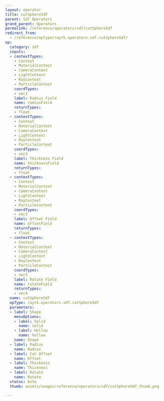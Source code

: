 ```yaml
---
layout: operator
title: cutSphereSdf
parent: Sdf Operators
grand_parent: Operators
permalink: /reference/operators/sdf/cutSphereSdf
redirect_from:
  - /reference/opType/raytk.operators.sdf.cutSphereSdf/
op:
  category: sdf
  inputs:
  - contextTypes:
    - Context
    - MaterialContext
    - CameraContext
    - LightContext
    - RayContext
    - ParticleContext
    coordTypes:
    - vec3
    label: Radius Field
    name: radiusField
    returnTypes:
    - float
  - contextTypes:
    - Context
    - MaterialContext
    - CameraContext
    - LightContext
    - RayContext
    - ParticleContext
    coordTypes:
    - vec3
    label: Thickness Field
    name: thicknessField
    returnTypes:
    - float
  - contextTypes:
    - Context
    - MaterialContext
    - CameraContext
    - LightContext
    - RayContext
    - ParticleContext
    coordTypes:
    - vec3
    label: Offset Field
    name: offsetField
    returnTypes:
    - float
  - contextTypes:
    - Context
    - MaterialContext
    - CameraContext
    - LightContext
    - RayContext
    - ParticleContext
    coordTypes:
    - vec3
    label: Rotate Field
    name: rotateField
    returnTypes:
    - vec4
  name: cutSphereSdf
  opType: raytk.operators.sdf.cutSphereSdf
  parameters:
  - label: Shape
    menuOptions:
    - label: Solid
      name: solid
    - label: Hollow
      name: hollow
    name: Shape
  - label: Radius
    name: Radius
  - label: Cut Offset
    name: Offset
  - label: Thickness
    name: Thickness
  - label: Rotate
    name: Rotate
  status: beta
  thumb: assets/images/reference/operators/sdf/cutSphereSdf_thumb.png

---
```

